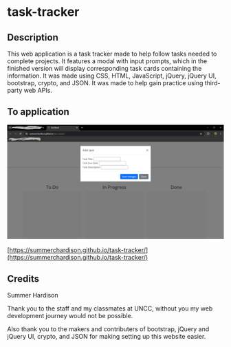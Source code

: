 # task-tracker

## Description

This web application is a task tracker made to help follow tasks needed to complete projects. It features a modal with input prompts, which in the finished version will display corresponding task cards containing the information. It was made using CSS, HTML, JavaScript, jQuery, jQuery UI, bootstrap, crypto, and JSON. It was made to help gain practice using third-party web APIs.

## To application

![screenshot of application](/assets/screenshot.png)

[https://summerchardison.github.io/task-tracker/](https://summerchardison.github.io/task-tracker/)

## Credits
Summer Hardison

Thank you to the staff and my classmates at UNCC, without you my web development journey would not be possible.

Also thank you to the makers and contributers of bootstrap, jQuery and jQuery UI, crypto, and JSON for making setting up this website easier.